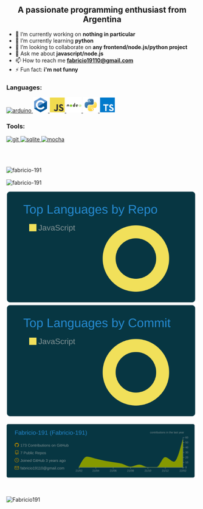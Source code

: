 <h2 align="center">A passionate programming enthusiast from Argentina</h2>

- 🔭 I’m currently working on **nothing in particular**
- 🌱 I’m currently learning **python**
- 👯 I’m looking to collaborate on **any frontend/node.js/python project**
- 💬 Ask me about **javascript/node.js**
- 📫 How to reach me **fabricio19110@gmail.com**
- ⚡ Fun fact: **i'm not funny**

<h3 align="left">Languages:</h3>
<p align="left">
  <a href="https://www.arduino.cc/" target="_blank" rel="noreferrer">
    <img src="https://cdn.worldvectorlogo.com/logos/arduino-1.svg" alt="arduino" width="40" height="40"/>
  </a>
  <a href="https://www.cprogramming.com/" target="_blank" rel="noreferrer">
    <img src="https://raw.githubusercontent.com/devicons/devicon/master/icons/c/c-original.svg" alt="c" width="40" height="40"/>
  </a>
  <a href="https://developer.mozilla.org/en-US/docs/Web/JavaScript" target="_blank" rel="noreferrer">
    <img src="https://raw.githubusercontent.com/devicons/devicon/master/icons/javascript/javascript-original.svg" alt="javascript" width="40" height="40"/>
  </a>
  <a href="https://nodejs.org" target="_blank" rel="noreferrer">
    <img src="https://raw.githubusercontent.com/devicons/devicon/master/icons/nodejs/nodejs-original-wordmark.svg" alt="nodejs" width="40" height="40"/>
  </a>
  <a href="https://www.python.org" target="_blank" rel="noreferrer">
    <img src="https://raw.githubusercontent.com/devicons/devicon/master/icons/python/python-original.svg" alt="python" width="40" height="40"/>
  </a>
  <a href="https://www.typescriptlang.org/" target="_blank" rel="noreferrer">
    <img src="https://raw.githubusercontent.com/devicons/devicon/master/icons/typescript/typescript-original.svg" alt="typescript" width="40" height="40"/>
  </a>
</p>

<h3 align="left">Tools:</h3>
<p align="left">
  <a href="https://git-scm.com/" target="_blank" rel="noreferrer">
    <img src="https://www.vectorlogo.zone/logos/git-scm/git-scm-icon.svg" alt="git" width="40" height="40"/>
  </a>
  <a href="https://www.sqlite.org/" target="_blank" rel="noreferrer">
    <img src="https://www.vectorlogo.zone/logos/sqlite/sqlite-icon.svg" alt="sqlite" width="40" height="40"/>
  </a>
  <a href="https://mochajs.org" target="_blank" rel="noreferrer">
    <img src="https://www.vectorlogo.zone/logos/mochajs/mochajs-icon.svg" alt="mocha" width="40" height="40"/>
  </a>
</p>

</br>
</br>

<p>
  <img align="center" src="https://github-readme-stats.vercel.app/api?username=fabricio-191&show_icons=true&locale=en&theme=radical" alt="fabricio-191" />
</p>

<p>
  <img align="center" src="https://github-readme-streak-stats.herokuapp.com?user=Fabricio-191&date_format=M%20j%5B%2C%20Y%5D&theme=radical" alt="fabricio-191"/>
</p>

![](
  https://raw.githubusercontent.com/Fabricio-191/Fabricio-191/master/profile-summary-card-output/solarized_dark/1-repos-per-language.svg
)
![](
  https://raw.githubusercontent.com/Fabricio-191/Fabricio-191/master/profile-summary-card-output/solarized_dark/2-most-commit-language.svg
)

![](
  https://raw.githubusercontent.com/Fabricio-191/Fabricio-191/master/profile-summary-card-output/solarized_dark/0-profile-details.svg
)

<!--
![Top Langs](https://github-readme-stats.vercel.app/api/top-langs/?username=Fabricio-191&layout=compact)
![](
  https://raw.githubusercontent.com/Fabricio-191/Fabricio-191/master/profile-summary-card-output/solarized_dark/3-stats.svg
)
![](
  https://raw.githubusercontent.com/Fabricio-191/Fabricio-191/master/profile-summary-card-output/solarized_dark/4-productive-time.svg
)
<script data-name="BMC-Widget" data-cfasync="false" src="https://cdnjs.buymeacoffee.com/1.0.0/widget.prod.min.js" data-id="Fabricio191" data-description="Support me on Buy me a coffee!" data-message="It would be greatly appreciated " data-color="#FFDD00" data-position="Right" data-x_margin="18" data-y_margin="18"></script>
-->

</br>

<p>
  <a href="https://www.buymeacoffee.com/Fabricio191">
  <img align="left" src="https://cdn.buymeacoffee.com/buttons/default-orange.png" height="50" width="210" alt="Fabricio191" />
  </a>
</p>
